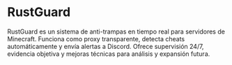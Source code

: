 # RustGuard
RustGuard es un sistema de anti-trampas en tiempo real para servidores de Minecraft. Funciona como proxy transparente, detecta cheats automáticamente y envía alertas a Discord. Ofrece supervisión 24/7, evidencia objetiva y mejoras técnicas para análisis y expansión futura.
